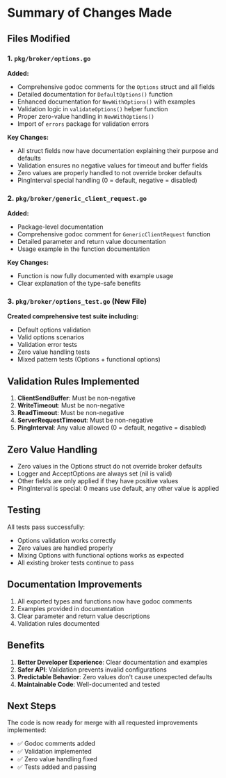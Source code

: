 # Summary of Changes Made

## Files Modified

### 1. `pkg/broker/options.go`
**Added:**
- Comprehensive godoc comments for the `Options` struct and all fields
- Detailed documentation for `DefaultOptions()` function
- Enhanced documentation for `NewWithOptions()` with examples
- Validation logic in `validateOptions()` helper function
- Proper zero-value handling in `NewWithOptions()`
- Import of `errors` package for validation errors

**Key Changes:**
- All struct fields now have documentation explaining their purpose and defaults
- Validation ensures no negative values for timeout and buffer fields
- Zero values are properly handled to not override broker defaults
- PingInterval special handling (0 = default, negative = disabled)

### 2. `pkg/broker/generic_client_request.go`
**Added:**
- Package-level documentation
- Comprehensive godoc comment for `GenericClientRequest` function
- Detailed parameter and return value documentation
- Usage example in the function documentation

**Key Changes:**
- Function is now fully documented with example usage
- Clear explanation of the type-safe benefits

### 3. `pkg/broker/options_test.go` (New File)
**Created comprehensive test suite including:**
- Default options validation
- Valid options scenarios
- Validation error tests
- Zero value handling tests
- Mixed pattern tests (Options + functional options)

## Validation Rules Implemented

1. **ClientSendBuffer**: Must be non-negative
2. **WriteTimeout**: Must be non-negative
3. **ReadTimeout**: Must be non-negative
4. **ServerRequestTimeout**: Must be non-negative
5. **PingInterval**: Any value allowed (0 = default, negative = disabled)

## Zero Value Handling

- Zero values in the Options struct do not override broker defaults
- Logger and AcceptOptions are always set (nil is valid)
- Other fields are only applied if they have positive values
- PingInterval is special: 0 means use default, any other value is applied

## Testing

All tests pass successfully:
- Options validation works correctly
- Zero values are handled properly
- Mixing Options with functional options works as expected
- All existing broker tests continue to pass

## Documentation Improvements

1. All exported types and functions now have godoc comments
2. Examples provided in documentation
3. Clear parameter and return value descriptions
4. Validation rules documented

## Benefits

1. **Better Developer Experience**: Clear documentation and examples
2. **Safer API**: Validation prevents invalid configurations
3. **Predictable Behavior**: Zero values don't cause unexpected defaults
4. **Maintainable Code**: Well-documented and tested

## Next Steps

The code is now ready for merge with all requested improvements implemented:
- ✅ Godoc comments added
- ✅ Validation implemented
- ✅ Zero value handling fixed
- ✅ Tests added and passing